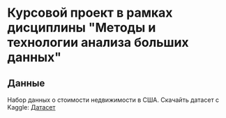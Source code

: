# Курсовой проект в рамках дисциплины "Методы и технологии анализа больших данных"

## Данные
Набор данных о стоимости недвижимости в США.
Скачайть датасет с Kaggle:  [Датасет](https://www.kaggle.com/datasets/ahmedshahriarsakib/usa-real-estate-dataset/data)
